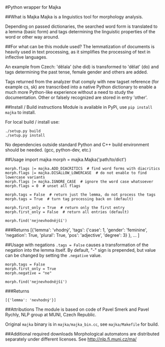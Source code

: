 #Python wrapper for Majka

##What is Majka
Majka is a linguistics tool for morphology analysis.

Depending on passed dictionaries, the searched word form is translated to a lemma (basic form) and tags determining the linguistic properties of the word or other way around.

##For what can be this module used?
The lemmatization of documents is heavily used in text processing, as it simplifies the processing of text in inflective languages.

An example from Czech: 'dělala' (she did) is transformed to 'dělat' (do) and tags determining the past tense, female gender and others are added.

Tags returned from the analyzer that comply with new tagset reference (for example cs, sk) are transcribed into a native Python dictionary to enable a much more Python-like experience without a need to study the documentation. Other or falsely recognized are stored in entry 'other'.

##Install / Build instructions
Module is available in PyPi, use `pip install majka` to install.

For local build / install use:

    ./setup.py build
    ./setup.py install

No dependencies outside standard Python and C++ build environment should be needed. (gcc, python-dev, etc.)

##Usage
    import majka
    morph = majka.Majka('path/to/dict')

    morph.flags |= majka.ADD_DIACRITICS  # find word forms with diacritics
    morph.flags |= majka.DISALLOW_LOWERCASE  # do not enable to find lowercase variants
    morph.flags |= majka.IGNORE_CASE  # ignore the word case whatsoever
    morph.flags = 0  # unset all flags

    morph.tags = False  # return just the lemma, do not process the tags
    morph.tags = True  # turn tag processing back on (default)

    morph.first_only = True  # return only the first entry
    morph.first_only = False  # return all entries (default)

    morph.find('nejnevhodnější')

###Returns
    [{'lemma': 'vhodný',
      'tags': {'case': 1,
               'gender': 'feminine',
               'negation': True,
               'plural': True,
               'pos': 'adjective',
               'degree': 3}
     },
    ...
    ]


##Usage with negations
`.tags = False` causes a transformation of the negation into the lemma itself. By default, "-" sign is prepended, but value can be changed by setting the `.negative` value.

    morph.tags = False
    morph.first_only = True
    morph.negative = "ne"

    morph.find('nejnevhodnější')

###Returns

    [{'lemma': 'nevhodný'}]

##Attributions
The module is based on code of Pavel Smerk and Pavel Rychly, NLP group at MUNI, Czech Republic.

Original `majka` binary is in `majka/majka_bin.cc`, see `majka/Makefile` for build.

##Additional required downloads
Morphological automatons are distributed separately under different licenses.
See http://nlp.fi.muni.cz/ma/
